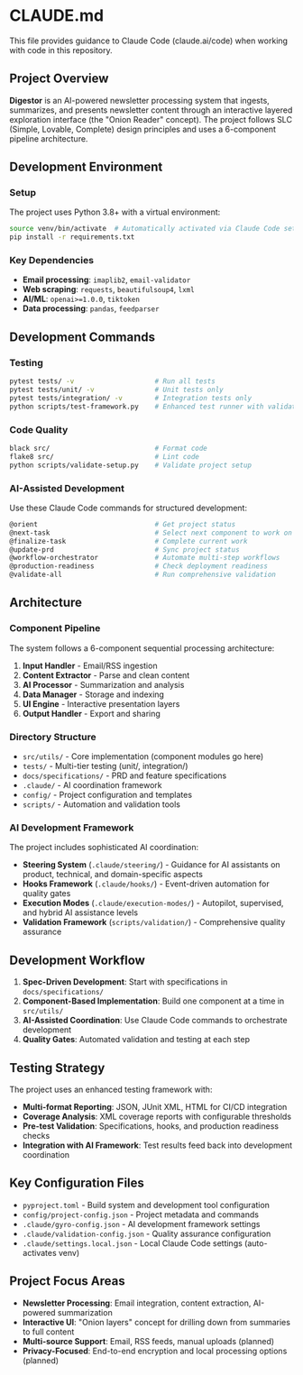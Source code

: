 # CLAUDE.md

This file provides guidance to Claude Code (claude.ai/code) when working with code in this repository.

## Project Overview

**Digestor** is an AI-powered newsletter processing system that ingests, summarizes, and presents newsletter content through an interactive layered exploration interface (the "Onion Reader" concept). The project follows SLC (Simple, Lovable, Complete) design principles and uses a 6-component pipeline architecture.

## Development Environment

### Setup
The project uses Python 3.8+ with a virtual environment:
```bash
source venv/bin/activate  # Automatically activated via Claude Code settings
pip install -r requirements.txt
```

### Key Dependencies
- **Email processing**: `imaplib2`, `email-validator`
- **Web scraping**: `requests`, `beautifulsoup4`, `lxml`
- **AI/ML**: `openai>=1.0.0`, `tiktoken`
- **Data processing**: `pandas`, `feedparser`

## Development Commands

### Testing
```bash
pytest tests/ -v                    # Run all tests
pytest tests/unit/ -v               # Unit tests only
pytest tests/integration/ -v        # Integration tests only
python scripts/test-framework.py    # Enhanced test runner with validation
```

### Code Quality
```bash
black src/                          # Format code
flake8 src/                         # Lint code
python scripts/validate-setup.py    # Validate project setup
```

### AI-Assisted Development
Use these Claude Code commands for structured development:
```bash
@orient                             # Get project status
@next-task                          # Select next component to work on
@finalize-task                      # Complete current work
@update-prd                         # Sync project status
@workflow-orchestrator              # Automate multi-step workflows
@production-readiness               # Check deployment readiness
@validate-all                       # Run comprehensive validation
```

## Architecture

### Component Pipeline
The system follows a 6-component sequential processing architecture:
1. **Input Handler** - Email/RSS ingestion
2. **Content Extractor** - Parse and clean content
3. **AI Processor** - Summarization and analysis
4. **Data Manager** - Storage and indexing
5. **UI Engine** - Interactive presentation layers
6. **Output Handler** - Export and sharing

### Directory Structure
- `src/utils/` - Core implementation (component modules go here)
- `tests/` - Multi-tier testing (unit/, integration/)
- `docs/specifications/` - PRD and feature specifications
- `.claude/` - AI coordination framework
- `config/` - Project configuration and templates
- `scripts/` - Automation and validation tools

### AI Development Framework
The project includes sophisticated AI coordination:
- **Steering System** (`.claude/steering/`) - Guidance for AI assistants on product, technical, and domain-specific aspects
- **Hooks Framework** (`.claude/hooks/`) - Event-driven automation for quality gates
- **Execution Modes** (`.claude/execution-modes/`) - Autopilot, supervised, and hybrid AI assistance levels
- **Validation Framework** (`scripts/validation/`) - Comprehensive quality assurance

## Development Workflow

1. **Spec-Driven Development**: Start with specifications in `docs/specifications/`
2. **Component-Based Implementation**: Build one component at a time in `src/utils/`
3. **AI-Assisted Coordination**: Use Claude Code commands to orchestrate development
4. **Quality Gates**: Automated validation and testing at each step

## Testing Strategy

The project uses an enhanced testing framework with:
- **Multi-format Reporting**: JSON, JUnit XML, HTML for CI/CD integration
- **Coverage Analysis**: XML coverage reports with configurable thresholds
- **Pre-test Validation**: Specifications, hooks, and production readiness checks
- **Integration with AI Framework**: Test results feed back into development coordination

## Key Configuration Files

- `pyproject.toml` - Build system and development tool configuration
- `config/project-config.json` - Project metadata and commands
- `.claude/gyro-config.json` - AI development framework settings
- `.claude/validation-config.json` - Quality assurance configuration
- `.claude/settings.local.json` - Local Claude Code settings (auto-activates venv)

## Project Focus Areas

- **Newsletter Processing**: Email integration, content extraction, AI-powered summarization
- **Interactive UI**: "Onion layers" concept for drilling down from summaries to full content
- **Multi-source Support**: Email, RSS feeds, manual uploads (planned)
- **Privacy-Focused**: End-to-end encryption and local processing options (planned)